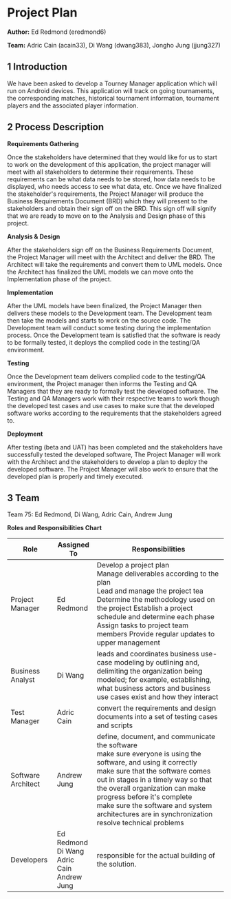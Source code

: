 # Project Plan

**Author:** Ed Redmond (eredmond6)

**Team:** Adric Cain (acain33), Di Wang (dwang383), Jongho Jung (jjung327)

## 1 Introduction

We have been asked to develop a Tourney Manager application which will run on Android devices.  This application will track on going tournaments, the corresponding matches, historical tournament information, tournament players and the associated player information.

## 2 Process Description

**Requirements Gathering**

Once the stakeholders have determined that they would like for us to start to work on the development of this application, the project manager will meet with all stakeholders to determine their requirements.  These requirements can be what data needs to be stored, how data needs to be displayed, who needs access to see what data, etc.  Once we have finalized the stakeholder's requirements, the Project Manager will produce the Business Requirements Document (BRD) which they will present to the stakeholders and obtain their sign off on the BRD.  This sign off will signify that we are ready to move on to the Analysis and Design phase of this project.

**Analysis & Design**

After the stakeholders sign off on the Business Requirements Document, the Project Manager will meet with the Architect and deliver the BRD.  The Architect will take the requirements and convert them to UML models.  Once the Architect has finalized the UML models we can move onto the Implementation phase of the project.

**Implementation**

After the UML models have been finalized, the Project Manager then delivers these models to the Development team.  The Development team then take the models and starts to work on the source code.  The Development team will conduct some testing during the implementation process.  Once the Development team is satisfied that the software is ready to be formally tested, it deploys the complied code in the testing/QA environment.

**Testing**

Once the Development team delivers complied code to the testing/QA environment, the Project manager then informs the Testing and QA Managers that they are ready to formally test the developed software. The Testing and QA Managers work with their respective teams to work though the developed test cases and use cases to make sure that the developed software works according to the requirements that the stakeholders agreed to.

**Deployment**

After testing (beta and UAT) has been completed and the stakeholders have successfully tested the developed software, The Project Manager will work with the Architect and the stakeholders to develop a plan to deploy the developed software.  The Project Manager will also work to ensure that the developed plan is properly and timely executed.


## 3 Team

Team 75: Ed Redmond, Di Wang, Adric Cain, Andrew Jung

**Roles and Responsibilities Chart**

| Role               | Assigned To                               | Responsibilities                                                                                                                                                                                                                                                                                                                                          |
|--------------------|-------------------------------------------|-----------------------------------------------------------------------------------------------------------------------------------------------------------------------------------------------------------------------------------------------------------------------------------------------------------------------------------------------------------|
| Project Manager    | Ed Redmond                                | Develop a project plan<br>Manage deliverables according to the plan<br>Lead and manage the project tea<br>Determine the methodology used on the project Establish a project schedule and determine each phase<br>Assign tasks to project team members Provide regular updates to upper management                                                                     |
| Business Analyst         | Di Wang                                   | leads and coordinates business use-case modeling by outlining and, delimiting the organization being modeled; for example, establishing, what business actors and business use cases exist and how they interact                                                                                                                                                                                                               |
| Test Manager       | Adric Cain                                | convert the requirements and design documents into a set of testing cases and scripts                                                                                                                                      |
| Software Architect | Andrew Jung                               | define, document, and communicate the software<br>make sure everyone is using the software, and using it correctly<br>make sure that the software comes out in stages in a timely way so that the overall organization can make progress before it's complete<br>make sure the software and system architectures are in synchronization<br>resolve technical problems |
| Developers         | Ed Redmond<br>Di Wang<br>Adric Cain<br>Andrew Jung | responsible for the actual building of the solution.                                                                                                                                                                                                                                                                                                      |
